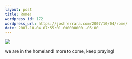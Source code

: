 ```yaml
---
layout: post
title: Rome!
wordpress_id: 172
wordpress_url: https://joshferrara.com/2007/10/04/rome/
date: 2007-10-04 07:55:01.000000000 -05:00
---
```

<!--Mime Type of File is image/jpeg -->

<a href="https://joshferrara.com/wp-photos/20071004-085501-1.jpg"><img src="https://joshferrara.com/wp-photos/thumb.20071004-085501-1.jpg" /></a>

we are in the homeland! more to come, keep praying!
